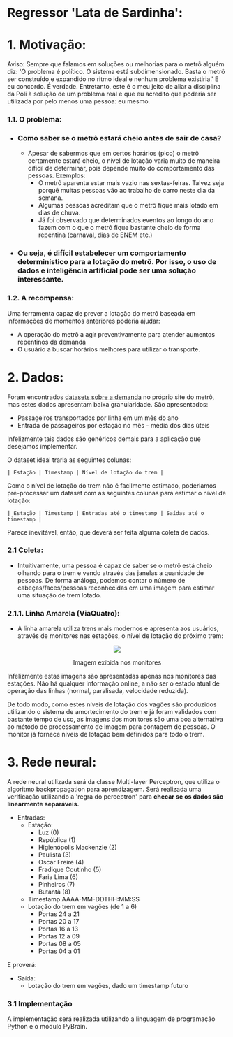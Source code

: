 # Regressor 'Lata de Sardinha':

# 1. Motivação:

Aviso: Sempre que falamos em soluções ou melhorias para o metrô alguém diz: 'O problema é político. O sistema está subdimensionado. Basta o metrô ser construído e expandido no ritmo ideal e nenhum problema existiria.' E eu concordo. É verdade. Entretanto, este é o meu jeito de aliar a disciplina da Poli à solução de um problema real e que eu acredito que poderia ser utilizada por pelo menos uma pessoa: eu mesmo.

### 1.1. O problema:
- ### Como saber se o metrô estará cheio antes de sair de casa?
  - Apesar de sabermos que em certos horários (pico) o metrô certamente estará cheio, o nível de lotação varia muito de maneira difícil de determinar, pois depende muito do comportamento das pessoas. Exemplos:
    - O metrô aparenta estar mais vazio nas sextas-feiras. Talvez seja porquê muitas pessoas vão ao trabalho de carro neste dia da semana.
    - Algumas pessoas acreditam que o metrô fique mais lotado em dias de chuva.
    - Já foi observado que determinados eventos ao longo do ano fazem com o que o metrô fique bastante cheio de forma repentina (carnaval, dias de ENEM etc.)
- ### Ou seja, **é difícil estabelecer um comportamento determinístico para a lotação do metrô**. Por isso, o uso de **dados e inteligência artificial** pode ser uma solução interessante.

### 1.2. A recompensa:
Uma ferramenta capaz de prever a lotação do metrô baseada em informações de  momentos anteriores poderia ajudar:
  - A operação do metrô a agir preventivamente para atender aumentos repentinos da demanda
  - O usuário a buscar horários melhores para utilizar o transporte.

# 2. Dados:
Foram encontrados [datasets sobre a demanda](https://transparencia.metrosp.com.br/dataset/demanda) no próprio site do metrô, mas estes dados apresentam baixa granularidade. São apresentados:
  - Passageiros transportados por linha em um mês do ano
  - Entrada de passageiros por estação no mês - média dos dias úteis

Infelizmente tais dados são genéricos demais para a aplicação que desejamos implementar.

O dataset ideal traria as seguintes colunas:

    | Estação | Timestamp | Nível de lotação do trem |

Como o nível de lotação do trem não é facilmente estimado, poderiamos pré-processar um dataset com as seguintes colunas para estimar o nível de lotação:

    | Estação | Timestamp | Entradas até o timestamp | Saídas até o timestamp |

Parece inevitável, então, que deverá ser feita alguma coleta de dados.

### 2.1 Coleta:

- Intuitivamente, uma pessoa é capaz de saber se o metrô está cheio olhando para o trem e vendo através das janelas a quanidade de pessoas. De forma análoga, podemos contar o número de cabeças/faces/pessoas reconhecidas em uma imagem para estimar uma situação de trem lotado.

### 2.1.1. Linha Amarela (ViaQuatro):

- A linha amarela utiliza trens mais modernos e apresenta aos usuários, através de monitores nas estações, o nível de lotação do próximo trem:

<p align="center"><img src="https://abrilvejasp.files.wordpress.com/2016/12/monitor_lotacao.jpeg?quality=70&strip=info&w=650&strip=info"/></p>
<p align="center">Imagem exibida nos monitores</p>

Infelizmente estas imagens são apresentadas apenas nos monitores das estações. Não há qualquer informação online, a não ser o estado atual de operação das linhas (normal, paralisada, velocidade reduzida).

De todo modo, como estes níveis de lotação dos vagões são produzidos utilizando o sistema de amortecimento do trem e já foram validados com bastante tempo de uso, as imagens dos monitores são uma boa alternativa ao método de processamento de imagem para contagem de pessoas. O monitor já fornece níveis de lotação bem definidos para todo o trem.

# 3. Rede neural:

A rede neural utilizada será da classe Multi-layer Perceptron, que utiliza o algoritmo backpropagation para aprendizagem. Será realizada uma verificação utilizando a 'regra do perceptron' para **checar se os dados são linearmente separáveis.**

 - Entradas:
   - Estação:
      - Luz (0)
      - República (1)
      - Higienópolis Mackenzie (2)
      - Paulista (3)
      - Oscar Freire (4)
      - Fradique Coutinho (5)
      - Faria Lima (6)
      - Pinheiros (7)
      - Butantâ (8)
   - Timestamp AAAA-MM-DDTHH:MM:SS
   - Lotação do trem em vagões (de 1 a 6)
     - Portas 24 a 21
     - Portas 20 a 17
     - Portas 16 a 13
     - Portas 12 a 09
     - Portas 08 a 05
     - Portas 04 a 01

E proverá:
 - Saída:
   - Lotação do trem em vagões, dado um timestamp futuro

### 3.1 Implementação

A implementação será realizada utilizando a linguagem de programação Python e o módulo PyBrain.